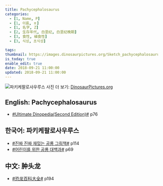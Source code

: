```yaml
---
title: Pachycephalosaurus
categories:
  - [1, Name, P]
  - [1, 이름, ㅍ]
  - [1, 名字, Z]
  - [2, 生存年代, 白垩纪, 白垩纪晚期]
  - [3, 食性, 植食性]
  - [3, 식성, 초식성]

tags:
thumbnail: https://images.dinosaurpictures.org/Sketch_pachycephalosaurus_208f.jpg
is_today: true
enable_edit: true
date: 2018-09-21 11:00:00
updated: 2018-09-21 11:00:00
---
```

![파키케팔로사우루스](https://images.dinosaurpictures.org/Sketch_pachycephalosaurus_208f.jpg)
사진 더 보기: [DinosaurPictures.org](https://dinosaurpictures.org/Pachycephalosaurus-pictures)

## English: Pachycephalosaurus

- [#Ultimate Dinopedia(Second Edition)#](/books/p/86d06d1161eb1684c26079a0348b5931/) p76

## 한국어: 파키케팔로사우루스

- [#진짜 진짜 재밌는 공룡 그림책#](/books/p/3289261dc4d846b8a02798617a63ad75/) p114
- [#어린이를 위한 공룡 대백과#](/books/p/f60f989c24559d39cb141e73aa0754c0/) p69

## 中文: 肿头龙

- [#恐龙百科大全#](/books/p/6cd4e752e2119c63c607be6bb97d17aa/) p194
